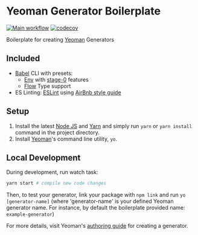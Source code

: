 # Yeoman Generator Boilerplate

[![Main workflow](https://github.com/psychobolt/yeoman-generator-boilerplate/actions/workflows/main.yml/badge.svg)](https://github.com/psychobolt/yeoman-generator-boilerplate/actions/workflows/main.yml)
[![codecov](https://codecov.io/gh/psychobolt/yeoman-generator-boilerplate/branch/master/graph/badge.svg)](https://codecov.io/gh/psychobolt/yeoman-generator-boilerplate/tree/master/src)

Boilerplate for creating [Yeoman](http://yeoman.io) Generators

## Included

- [Babel](https://babeljs.io/) CLI with presets:
  - [Env](https://babeljs.io/docs/plugins/preset-env/) with [stage-0](https://babeljs.io/docs/plugins/preset-stage-0/) features 
  - [Flow](https://flow.org/) Type support
- ES Linting: [ESLint](http://eslint.org/) using [AirBnb style guide](https://github.com/airbnb/javascript)

## Setup

1. Install the latest [Node JS](https://nodejs.org/) and [Yarn](https://yarnpkg.com) and simply run ```yarn``` or ```yarn install``` command in the project directory.
2. Install [Yeoman](http://yeoman.io/)'s command line utility, ```yo```.

## Local Development

During development, run watch task:
```sh
yarn start # compile new code changes
```

Then, to test your generator, link your package with ```npm link``` and run ```yo [generator-name]``` (where 'generator-name' is your defined Yeoman generator name. For instance, by default the boilerplate provided name: ```example-generator```)

For more details, visit Yeoman's [authoring guide](http://yeoman.io/authoring/) for creating a generator.
